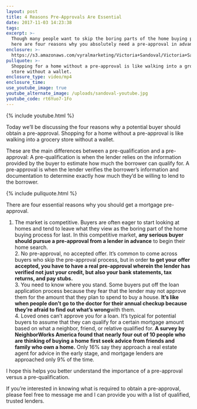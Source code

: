 ```yaml
---
layout: post
title: 4 Reasons Pre-Approvals Are Essential
date: 2017-11-03 14:23:38
tags:
excerpt: >-
  Though many people want to skip the boring parts of the home buying process,
  here are four reasons why you absolutely need a pre-approval in advance.
enclosure: >-
  https://s3.amazonaws.com/vyralmarketing/Victoria+Sandoval/Victoria+Sandoval+-+San+Diego+Realtor-+4+Reasons+Pre-Approvals+Are+Essential.mp4
pullquote: >-
  Shopping for a home without a pre-approval is like walking into a grocery
  store without a wallet.
enclosure_type: video/mp4
enclosure_time:
use_youtube_image: true
youtube_alternate_image: /uploads/sandoval-youtube.jpg
youtube_code: rt6Yuo7-1Fo
---
```



{% include youtube.html %}

Today we’ll be discussing the four reasons why a potential buyer should obtain a pre-approval. Shopping for a home without a pre-approval is like walking into a grocery store without a wallet.

These are the main differences between a pre-qualification and a pre-approval: A pre-qualification is when the lender relies on the information provided by the buyer to estimate how much the borrower can qualify for. A pre-approval is when the lender verifies the borrower’s information and documentation to determine exactly how much they’d be willing to lend to the borrower.

{% include pullquote.html %}

There are four essential reasons why you should get a mortgage pre-approval.

1. The market is competitive. Buyers are often eager to start looking at homes and tend to leave what they view as the boring part of the home buying process for last. In this competitive market, **any serious buyer should pursue a pre-approval from a lender in advance** to begin their home search.<br>2. No pre-approval, no accepted offer. It’s common to come across buyers who skip the pre-approval process, but in order **to get your offer accepted, you have to have a real pre-approval wherein the lender has verified not just your credit, but also your bank statements, tax returns, and pay stubs.**<br>3. You need to know where you stand. Some buyers put off the loan application process because they fear that the lender may not approve them for the amount that they plan to spend to buy a house. **It’s like when people don’t go to the doctor for their annual checkup because they’re afraid to find out what’s wrong**with them.<br>4. Loved ones can’t approve you for a loan. It’s typical for potential buyers to assume that they can qualify for a certain mortgage amount based on what a neighbor, friend, or relative qualified for. **A survey by NeighborWorks America found that nearly four out of 10 people who are thinking of buying a home first seek advice from friends and family who own a home.** Only 16% say they approach a real estate agent for advice in the early stage, and mortgage lenders are approached only 9% of the time.

I hope this helps you better understand the importance of a pre-approval versus a pre-qualification.

If you’re interested in knowing what is required to obtain a pre-approval, please feel free to message me and I can provide you with a list of qualified, trusted lenders.